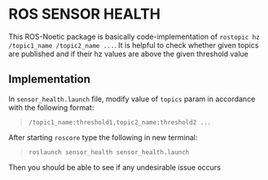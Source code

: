 # ROS SENSOR HEALTH
This ROS-Noetic package is basically code-implementation of `rostopic hz /topic1_name /topic2_name ...`.
It is helpful to check whether given topics are published and if their hz values are above the given threshold value

## Implementation
In `sensor_health.launch` file, modify value of `topics` param in accordance with the following format:
>`/topic1_name:threshold1,topic2_name:threshold2 ...`

After starting `roscore` type the following in new terminal:
>`roslaunch sensor_health sensor_health.launch`

Then you should be able to see if any undesirable issue occurs

